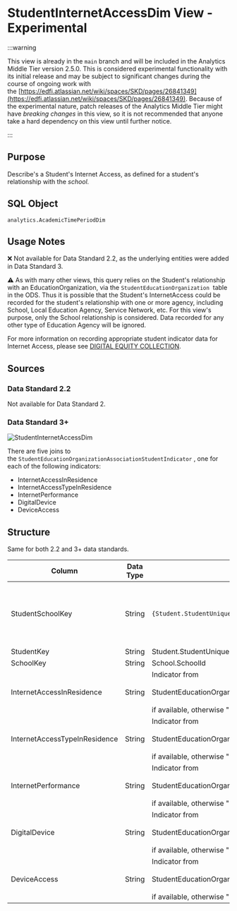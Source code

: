 # StudentInternetAccessDim View - Experimental

:::warning

This view is already in the `main` branch and will be included in the Analytics
Middle Tier version 2.5.0. This is considered experimental functionality with
its initial release and may be subject to significant changes during the course
of ongoing work with
the [https://edfi.atlassian.net/wiki/spaces/SKD/pages/26841349](https://edfi.atlassian.net/wiki/spaces/SKD/pages/26841349).
Because of the experimental nature, patch releases of the Analytics Middle Tier
might have _breaking changes_ in this view, so it is not recommended that anyone
take a hard dependency on this view until further notice.

:::

## Purpose

Describe's a Student's Internet Access, as defined for a student's relationship
with the _school._

## SQL Object

`analytics.AcademicTimePeriodDim`

## Usage Notes

❌ Not available for Data Standard 2.2, as the underlying entities were
added in Data Standard 3.

⚠️ As with many other views, this query relies on the Student's
relationship with an EducationOrganization, via
the `StudentEducationOrganization`  table in the ODS. Thus it is possible that
the Student's InternetAccess could be recorded for the student's relationship
with one or more agency, including School, Local Education Agency, Service
Network, etc. For this view's purpose, only the School relationship is
considered. Data recorded for any other type of Education Agency will be
ignored.

For more information on recording appropriate student indicator data for
Internet Access, please
see [DIGITAL EQUITY COLLECTION](https://edfi.atlassian.net/wiki/spaces/EFDSDRAFT/pages/22773854).

## Sources

### Data Standard 2.2

Not available for Data Standard 2.

### Data Standard 3+

![StudentInternetAccessDim](https://edfidocs.blob.core.windows.net/$web/img/reference/analytics-middle-tier/StudentInternetAccessDim.png)

There are five joins to
the `StudentEducationOrganizationAssociationStudentIndicator` , one for each of
the following indicators:

* InternetAccessInResidence
* InternetAccessTypeInResidence
* InternetPerformance
* DigitalDevice
* DeviceAccess

## Structure

Same for both 2.2 and 3+ data standards.

| Column | Data Type | Source | Description |
| --- | --- | --- | --- |
| StudentSchoolKey | String | `{Student.StudentUniqueId}-{School.SchoolId}` | Surrogate key so that modeling tools will have a unique primary key |
| StudentKey | String | Student.StudentUniqueId |     |
| SchoolKey | String | School.SchoolId |     |
| InternetAccessInResidence | String | Indicator from <br/><br/>StudentEducationOrganizationAssociationStudentIndicator <br/><br/>if available, otherwise "n/a" |     |
| InternetAccessTypeInResidence | String | Indicator from <br/><br/>StudentEducationOrganizationAssociationStudentIndicator <br/><br/>if available, otherwise "n/a" |     |
| InternetPerformance | String | Indicator from <br/><br/>StudentEducationOrganizationAssociationStudentIndicator <br/><br/>if available, otherwise "n/a" |     |
| DigitalDevice | String | Indicator from <br/><br/>StudentEducationOrganizationAssociationStudentIndicator <br/><br/>if available, otherwise "n/a" |     |
| DeviceAccess | String | Indicator from <br/><br/>StudentEducationOrganizationAssociationStudentIndicator <br/><br/>if available, otherwise "n/a" |     |

